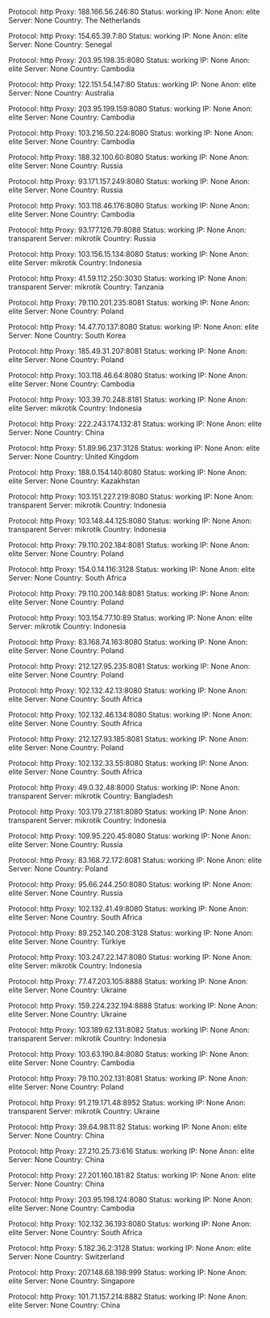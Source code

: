 Protocol: http
Proxy: 188.166.56.246:80
Status: working
IP: None
Anon: elite
Server: None
Country: The Netherlands

Protocol: http
Proxy: 154.65.39.7:80
Status: working
IP: None
Anon: elite
Server: None
Country: Senegal

Protocol: http
Proxy: 203.95.198.35:8080
Status: working
IP: None
Anon: elite
Server: None
Country: Cambodia

Protocol: http
Proxy: 122.151.54.147:80
Status: working
IP: None
Anon: elite
Server: None
Country: Australia

Protocol: http
Proxy: 203.95.199.159:8080
Status: working
IP: None
Anon: elite
Server: None
Country: Cambodia

Protocol: http
Proxy: 103.216.50.224:8080
Status: working
IP: None
Anon: elite
Server: None
Country: Cambodia

Protocol: http
Proxy: 188.32.100.60:8080
Status: working
IP: None
Anon: elite
Server: None
Country: Russia

Protocol: http
Proxy: 93.171.157.249:8080
Status: working
IP: None
Anon: elite
Server: None
Country: Russia

Protocol: http
Proxy: 103.118.46.176:8080
Status: working
IP: None
Anon: elite
Server: None
Country: Cambodia

Protocol: http
Proxy: 93.177.126.79:8088
Status: working
IP: None
Anon: transparent
Server: mikrotik
Country: Russia

Protocol: http
Proxy: 103.156.15.134:8080
Status: working
IP: None
Anon: elite
Server: mikrotik
Country: Indonesia

Protocol: http
Proxy: 41.59.112.250:3030
Status: working
IP: None
Anon: transparent
Server: mikrotik
Country: Tanzania

Protocol: http
Proxy: 79.110.201.235:8081
Status: working
IP: None
Anon: elite
Server: None
Country: Poland

Protocol: http
Proxy: 14.47.70.137:8080
Status: working
IP: None
Anon: elite
Server: None
Country: South Korea

Protocol: http
Proxy: 185.49.31.207:8081
Status: working
IP: None
Anon: elite
Server: None
Country: Poland

Protocol: http
Proxy: 103.118.46.64:8080
Status: working
IP: None
Anon: elite
Server: None
Country: Cambodia

Protocol: http
Proxy: 103.39.70.248:8181
Status: working
IP: None
Anon: elite
Server: mikrotik
Country: Indonesia

Protocol: http
Proxy: 222.243.174.132:81
Status: working
IP: None
Anon: elite
Server: None
Country: China

Protocol: http
Proxy: 51.89.96.237:3128
Status: working
IP: None
Anon: elite
Server: None
Country: United Kingdom

Protocol: http
Proxy: 188.0.154.140:8080
Status: working
IP: None
Anon: elite
Server: None
Country: Kazakhstan

Protocol: http
Proxy: 103.151.227.219:8080
Status: working
IP: None
Anon: transparent
Server: mikrotik
Country: Indonesia

Protocol: http
Proxy: 103.148.44.125:8080
Status: working
IP: None
Anon: transparent
Server: mikrotik
Country: Indonesia

Protocol: http
Proxy: 79.110.202.184:8081
Status: working
IP: None
Anon: elite
Server: None
Country: Poland

Protocol: http
Proxy: 154.0.14.116:3128
Status: working
IP: None
Anon: elite
Server: None
Country: South Africa

Protocol: http
Proxy: 79.110.200.148:8081
Status: working
IP: None
Anon: elite
Server: None
Country: Poland

Protocol: http
Proxy: 103.154.77.10:89
Status: working
IP: None
Anon: elite
Server: mikrotik
Country: Indonesia

Protocol: http
Proxy: 83.168.74.163:8080
Status: working
IP: None
Anon: elite
Server: None
Country: Poland

Protocol: http
Proxy: 212.127.95.235:8081
Status: working
IP: None
Anon: elite
Server: None
Country: Poland

Protocol: http
Proxy: 102.132.42.13:8080
Status: working
IP: None
Anon: elite
Server: None
Country: South Africa

Protocol: http
Proxy: 102.132.46.134:8080
Status: working
IP: None
Anon: elite
Server: None
Country: South Africa

Protocol: http
Proxy: 212.127.93.185:8081
Status: working
IP: None
Anon: elite
Server: None
Country: Poland

Protocol: http
Proxy: 102.132.33.55:8080
Status: working
IP: None
Anon: elite
Server: None
Country: South Africa

Protocol: http
Proxy: 49.0.32.48:8000
Status: working
IP: None
Anon: transparent
Server: mikrotik
Country: Bangladesh

Protocol: http
Proxy: 103.179.27.181:8080
Status: working
IP: None
Anon: transparent
Server: mikrotik
Country: Indonesia

Protocol: http
Proxy: 109.95.220.45:8080
Status: working
IP: None
Anon: elite
Server: None
Country: Russia

Protocol: http
Proxy: 83.168.72.172:8081
Status: working
IP: None
Anon: elite
Server: None
Country: Poland

Protocol: http
Proxy: 95.66.244.250:8080
Status: working
IP: None
Anon: elite
Server: None
Country: Russia

Protocol: http
Proxy: 102.132.41.49:8080
Status: working
IP: None
Anon: elite
Server: None
Country: South Africa

Protocol: http
Proxy: 89.252.140.208:3128
Status: working
IP: None
Anon: elite
Server: None
Country: Türkiye

Protocol: http
Proxy: 103.247.22.147:8080
Status: working
IP: None
Anon: elite
Server: mikrotik
Country: Indonesia

Protocol: http
Proxy: 77.47.203.105:8888
Status: working
IP: None
Anon: elite
Server: None
Country: Ukraine

Protocol: http
Proxy: 159.224.232.194:8888
Status: working
IP: None
Anon: elite
Server: None
Country: Ukraine

Protocol: http
Proxy: 103.189.62.131:8082
Status: working
IP: None
Anon: transparent
Server: mikrotik
Country: Indonesia

Protocol: http
Proxy: 103.63.190.84:8080
Status: working
IP: None
Anon: elite
Server: None
Country: Cambodia

Protocol: http
Proxy: 79.110.202.131:8081
Status: working
IP: None
Anon: elite
Server: None
Country: Poland

Protocol: http
Proxy: 91.219.171.48:8952
Status: working
IP: None
Anon: transparent
Server: mikrotik
Country: Ukraine

Protocol: http
Proxy: 39.64.98.11:82
Status: working
IP: None
Anon: elite
Server: None
Country: China

Protocol: http
Proxy: 27.210.25.73:616
Status: working
IP: None
Anon: elite
Server: None
Country: China

Protocol: http
Proxy: 27.201.160.181:82
Status: working
IP: None
Anon: elite
Server: None
Country: China

Protocol: http
Proxy: 203.95.198.124:8080
Status: working
IP: None
Anon: elite
Server: None
Country: Cambodia

Protocol: http
Proxy: 102.132.36.193:8080
Status: working
IP: None
Anon: elite
Server: None
Country: South Africa

Protocol: http
Proxy: 5.182.36.2:3128
Status: working
IP: None
Anon: elite
Server: None
Country: Switzerland

Protocol: http
Proxy: 207.148.68.198:999
Status: working
IP: None
Anon: elite
Server: None
Country: Singapore

Protocol: http
Proxy: 101.71.157.214:8882
Status: working
IP: None
Anon: elite
Server: None
Country: China

